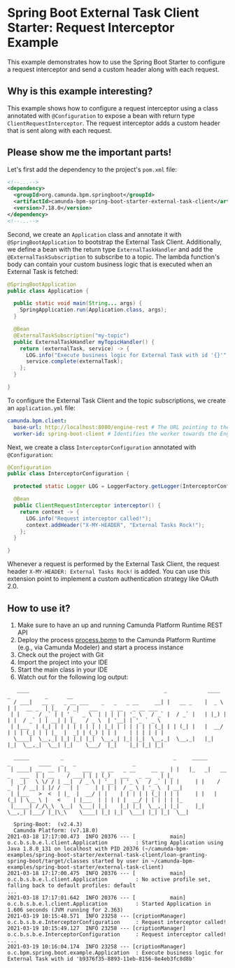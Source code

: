 # Spring Boot External Task Client Starter: Request Interceptor Example

This example demonstrates how to use the Spring Boot Starter to configure a request interceptor and 
send a custom header along with each request.

## Why is this example interesting?

This example shows how to configure a request interceptor using a class annotated with 
`@Configuration` to expose a bean with return type `ClientRequestInterceptor`. 
The request interceptor adds a custom header that is sent along with each request.

## Please show me the important parts!

Let's first add the dependency to the project's `pom.xml` file:
```xml
<!--...-->
<dependency>
  <groupId>org.camunda.bpm.springboot</groupId>
  <artifactId>camunda-bpm-spring-boot-starter-external-task-client</artifactId>
  <version>7.18.0</version>
</dependency>
<!--...-->
```

Second, we create an `Application` class and annotate it with `@SpringBootApplication` to bootstrap 
the External Task Client. Additionally, we define a bean with the return type `ExternalTaskHandler`
and add the `@ExternalTaskSubscription` to subscribe to a topic. The lambda function's body can 
contain your custom business logic that is executed when an External Task is fetched:

```java
@SpringBootApplication
public class Application {

  public static void main(String... args) {
    SpringApplication.run(Application.class, args);
  }

  @Bean
  @ExternalTaskSubscription("my-topic")
  public ExternalTaskHandler myTopicHandler() {
    return (externalTask, service) -> {
      LOG.info("Execute business logic for External Task with id '{}'", externalTask.getId());
      service.complete(externalTask);
    };
  }

}
```

To configure the External Task Client and the topic subscriptions, we create an `application.yml` file:
```yaml
camunda.bpm.client:
  base-url: http://localhost:8080/engine-rest # The URL pointing to the Camunda Platform Runtime REST API
  worker-id: spring-boot-client # Identifies the worker towards the Engine
```

Next, we create a class `InterceptorConfiguration` annotated with `@Configuration`:

```java
@Configuration
public class InterceptorConfiguration {

  protected static Logger LOG = LoggerFactory.getLogger(InterceptorConfiguration.class);

  @Bean
  public ClientRequestInterceptor interceptor() {
    return context -> {
      LOG.info("Request interceptor called!");
      context.addHeader("X-MY-HEADER", "External Tasks Rock!");
    };
  }

}
```

Whenever a request is performed by the External Task Client, the request header `X-MY-HEADER: External Tasks Rock!`
is added. You can use this extension point to implement a custom authentication strategy like OAuth 2.0.

## How to use it?

1. Make sure to have an up and running Camunda Platform Runtime REST API
2. Deploy the process [process.bpmn](./process.bpmn) to the Camunda Platform Runtime (e.g., via Camunda Modeler) and start a process instance
3. Check out the project with Git
4. Import the project into your IDE
5. Start the main class in your IDE
6. Watch out for the following log output:

```
   ____                                           _             ____    _           _      __
  / ___|   __ _   _ __ ___    _   _   _ __     __| |   __ _    |  _ \  | |   __ _  | |_   / _|   ___    _ __   _ __ ___
 | |      / _` | | '_ ` _ \  | | | | | '_ \   / _` |  / _` |   | |_) | | |  / _` | | __| | |_   / _ \  | '__| | '_ ` _ \
 | |___  | (_| | | | | | | | | |_| | | | | | | (_| | | (_| |   |  __/  | | | (_| | | |_  |  _| | (_) | | |    | | | | | |
  \____|  \__,_| |_| |_| |_|  \__,_| |_| |_|  \__,_|  \__,_|   |_|     |_|  \__,_|  \__| |_|    \___/  |_|    |_| |_| |_|

  _____          _                                   _     _____                 _         ____   _   _                  _
 | ____| __  __ | |_    ___   _ __   _ __     __ _  | |   |_   _|   __ _   ___  | | __    / ___| | | (_)   ___   _ __   | |_
 |  _|   \ \/ / | __|  / _ \ | '__| | '_ \   / _` | | |     | |    / _` | / __| | |/ /   | |     | | | |  / _ \ | '_ \  | __|
 | |___   >  <  | |_  |  __/ | |    | | | | | (_| | | |     | |   | (_| | \__ \ |   <    | |___  | | | | |  __/ | | | | | |_
 |_____| /_/\_\  \__|  \___| |_|    |_| |_|  \__,_| |_|     |_|    \__,_| |___/ |_|\_\    \____| |_| |_|  \___| |_| |_|  \__|

  Spring-Boot:  (v2.4.3)
  Camunda Platform: (v7.18.0)
2021-03-18 17:17:00.473  INFO 20376 --- [           main] o.c.b.s.b.e.l.client.Application         : Starting Application using Java 1.8.0_131 on localhost with PID 20376 (~/camunda-bpm-examples/spring-boot-starter/external-task-client/loan-granting-spring-boot/target/classes started by user in ~/camunda-bpm-examples/spring-boot-starter/external-task-client)
2021-03-18 17:17:00.475  INFO 20376 --- [           main] o.c.b.s.b.e.l.client.Application         : No active profile set, falling back to default profiles: default
...
2021-03-18 17:17:01.642  INFO 20376 --- [           main] o.c.b.s.b.e.l.client.Application         : Started Application in 1.606 seconds (JVM running for 2.363)
2021-03-19 10:15:48.571  INFO 23258 --- [criptionManager] o.c.b.s.b.e.InterceptorConfiguration     : Request interceptor called!
2021-03-19 10:15:49.127  INFO 23258 --- [criptionManager] o.c.b.s.b.e.InterceptorConfiguration     : Request interceptor called!
...
2021-03-19 10:16:04.174  INFO 23258 --- [criptionManager] o.c.bpm.spring.boot.example.Application  : Execute business logic for External Task with id 'b9376f35-8893-11eb-8156-8e4eb3fc8d8b'
```
